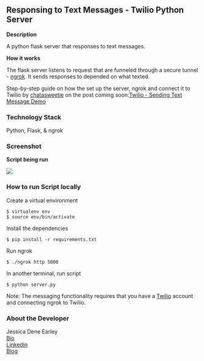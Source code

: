 Responsing to Text Messages - Twilio Python Server
--------------------------------------------------


**Description**

A python flask server that responses to text messages.


**How it works**

The flask server listens to request that are funneled through a secure tunnel - [ngrok](https://ngrok.com/). It sends responses to depended on what texted. 

Step-by-step guide on how the set up the server, ngrok and connect it to Twilio by [chatasweetie](https://chatasweetie.com/) on the post coming soon:[Twilio - Sending Text Message Demo](http://chatasweetie.com/)


### Technology Stack

Python, Flask, & ngrok


### Screenshot

**Script being run**

<img src="img/script.png">


### How to run Script locally

Create a virtual environment 

```
$ virtualenv env
$ source env/bin/activate
```

Install the dependencies

```
$ pip install -r requirements.txt
```

Run ngrok
```
$ ./ngrok http 5000
```

In another terminal, run script
```
$ python server.py
```

Note: The messaging functionality requires that you have a [Twilio](https://www.twilio.com/) account and connecting ngrok to Twilio.

### About the Developer    
Jessica Dene Earley    
[Bio](https://chatasweetie.com/about-me/)   
[Linkedin](https://www.linkedin.com/in/jessicaearley)    
[Blog](https://chatasweetie.com/)    
